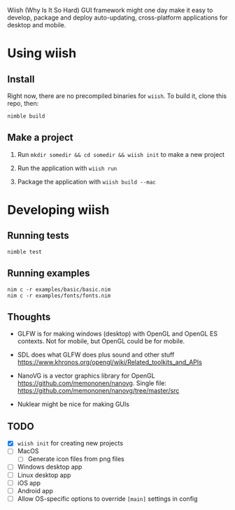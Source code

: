 Wiish (Why Is It So Hard) GUI framework might one day make it easy to develop, package and deploy auto-updating,  cross-platform applications for desktop and mobile.

# Using wiish

## Install

Right now, there are no precompiled binaries for `wiish`.  To build it, clone this repo, then:

~~~
nimble build
~~~

## Make a project

1. Run `mkdir somedir && cd somedir && wiish init` to make a new project

2. Run the application with `wiish run`

3. Package the application with `wiish build --mac`


# Developing wiish

## Running tests

~~~
nimble test
~~~

## Running examples

~~~
nim c -r examples/basic/basic.nim
nim c -r examples/fonts/fonts.nim
~~~


## Thoughts

- GLFW is for making windows (desktop) with OpenGL and OpenGL ES contexts.  Not for mobile, but OpenGL could be for mobile.

- SDL does what GLFW does plus sound and other stuff <https://www.khronos.org/opengl/wiki/Related_toolkits_and_APIs>

- NanoVG is a vector graphics library for OpenGL <https://github.com/memononen/nanovg>.  Single file: <https://github.com/memononen/nanovg/tree/master/src>

- Nuklear might be nice for making GUIs

## TODO

- [X] `wiish init` for creating new projects
- [ ] MacOS
    - [ ] Generate icon files from png files
- [ ] Windows desktop app
- [ ] Linux desktop app
- [ ] iOS app
- [ ] Android app
- [ ] Allow OS-specific options to override `[main]` settings in config